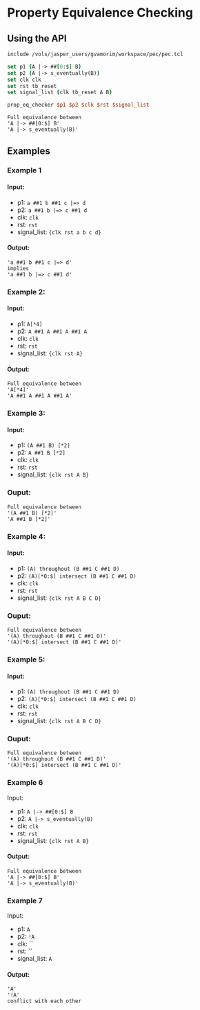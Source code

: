 # Property Equivalence Checking

## Using the API

```tcl
include /vols/jasper_users/gvamorim/workspace/pec/pec.tcl

set p1 {A |-> ##[0:$] B}
set p2 {A |-> s_eventually(B)}
set clk clk
set rst tb_reset
set signal_list {clk tb_reset A B}

prop_eq_checker $p1 $p2 $clk $rst $signal_list
```
```
Full equivalence between
'A |-> ##[0:$] B'
'A |-> s_eventually(B)'
```

## Examples

### Example 1

#### Input:
* p1: `a ##1 b ##1 c |=> d`
* p2: `a ##1 b |=> c ##1 d`
* clk: `clk`
* rst: `rst`
* signal_list: `{clk rst a b c d}`

#### Output:
```
'a ##1 b ##1 c |=> d'
implies
'a ##1 b |=> c ##1 d'
```

### Example 2:

#### Input:
* p1: `A[*4]`
* p2: `A ##1 A ##1 A ##1 A`
* clk: `clk`
* rst: `rst`
* signal_list: `{clk rst A}`

#### Output:
```
Full equivalence between
'A[*4]'
'A ##1 A ##1 A ##1 A'
```

### Example 3:

#### Input:
* p1: `(A ##1 B) [*2]`
* p2: `A ##1 B [*2]`
* clk: `clk`
* rst: `rst`
* signal_list: `{clk rst A B}`

### Ouput:
```
Full equivalence between
'(A ##1 B) [*2]'
'A ##1 B [*2]'
```

### Example 4:

#### Input:
* p1: `(A) throughout (B ##1 C ##1 D)`
* p2: `(A)[*0:$] intersect (B ##1 C ##1 D)`
* clk: `clk`
* rst: `rst`
* signal_list: `{clk rst A B C D}`

### Ouput:
```
Full equivalence between
'(A) throughout (B ##1 C ##1 D)'
'(A)[*0:$] intersect (B ##1 C ##1 D)'
```

### Example 5:

#### Input:
* p1: `(A) throughout (B ##1 C ##1 D)`
* p2: `(A)[*0:$] intersect (B ##1 C ##1 D)`
* clk: `clk`
* rst: `rst`
* signal_list: `{clk rst A B C D}`

### Ouput:
```
Full equivalence between
'(A) throughout (B ##1 C ##1 D)'
'(A)[*0:$] intersect (B ##1 C ##1 D)'
```

### Example 6

Input:
* p1: `A |-> ##[0:$] B`
* p2: `A |-> s_eventually(B)`
* clk: `clk`
* rst: `rst`
* signal_list: `{clk rst A B}`

#### Output:
```
Full equivalence between
'A |-> ##[0:$] B'
'A |-> s_eventually(B)'
```

### Example 7

Input:
* p1: `A`
* p2: `!A`
* clk: ``
* rst: ``
* signal_list: `A`

#### Output:
```
'A'
'!A'
conflict with each other
```
